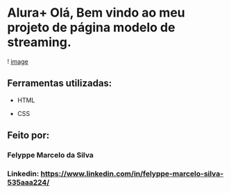 # Alura+ Olá, Bem vindo ao meu projeto de página modelo de streaming.

! [image](https://github.com/felyppe1201/Aluraplus/blob/main/assets/página.png)

## Ferramentas utilizadas:

* HTML

* CSS

## Feito por:

### Felyppe Marcelo da Silva

### Linkedin: https://www.linkedin.com/in/felyppe-marcelo-silva-535aaa224/
